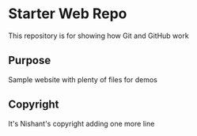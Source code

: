 # Starter Web Repo

This repository is for showing how Git and GitHub work

## Purpose

Sample website with plenty of files for demos

## Copyright

It's Nishant's copyright
adding one more line
